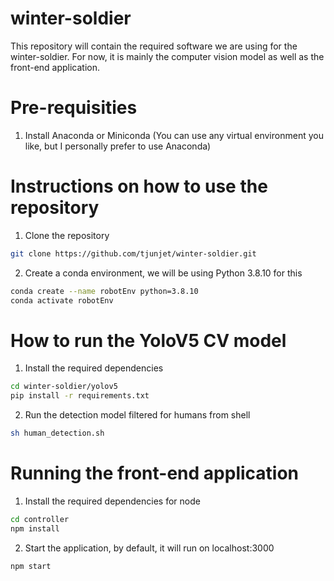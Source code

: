 # winter-soldier
This repository will contain the required software we are using for the winter-soldier. For now, it is mainly the computer vision model as well as the front-end application.

# Pre-requisities
1. Install Anaconda or Miniconda (You can use any virtual environment you like, but I personally prefer to use Anaconda)

# Instructions on how to use the repository
1. Clone the repository
```sh
git clone https://github.com/tjunjet/winter-soldier.git
```

2. Create a conda environment, we will be using Python 3.8.10 for this
```sh
conda create --name robotEnv python=3.8.10
conda activate robotEnv
```

# How to run the YoloV5 CV model
1. Install the required dependencies
```sh
cd winter-soldier/yolov5
pip install -r requirements.txt
``` 

2. Run the detection model filtered for humans from shell
```sh
sh human_detection.sh
```

# Running the front-end application
1. Install the required dependencies for node
```sh
cd controller
npm install
```

2. Start the application, by default, it will run on localhost:3000
```sh
npm start
```

